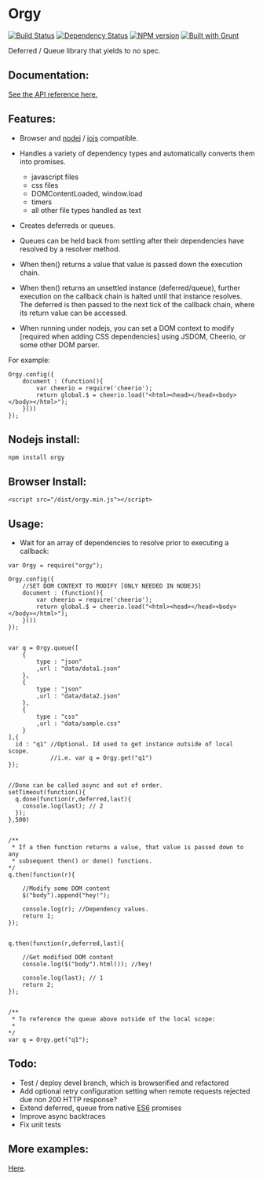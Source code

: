 Orgy
====

[![Build Status](https://travis-ci.org/tecfu/orgy-js.svg?branch=master)](https://travis-ci.org/tecfu/orgy-js) [![Dependency Status](https://david-dm.org/tecfu/orgy-js.png)](https://david-dm.org/tecfu/orgy-js) [![NPM version](https://badge.fury.io/js/orgy.svg)](http://badge.fury.io/js/orgy) [![Built with Grunt](https://cdn.gruntjs.com/builtwith.png)](http://gruntjs.com/)

Deferred / Queue library that yields to no spec.  

## Documentation:
[See the API reference here.](orgy.html "API Reference")

## Features:

- Browser and [nodej](https://nodejs.org/) / [iojs](https://iojs.org/en/index.html) compatible.

- Handles a variety of dependency types and automatically converts them into promises.
    - javascript files
    - css files
    - DOMContentLoaded, window.load
    - timers
    - all other file types handled as text

- Creates deferreds or queues.

- Queues can be held back from settling after their dependencies have resolved by a resolver method.

- When then() returns a value that value is passed down the execution chain.

- When then() returns an unsettled instance (deferred/queue), further execution on the callback chain is halted until that instance resolves. The deferred is then passed to the next tick of the callback chain, where its return value can be accessed.

- When running under nodejs, you can set a DOM context to modify [required when adding CSS dependencies] using JSDOM, Cheerio, or some other DOM parser.

For example:

```
Orgy.config({
    document : (function(){
        var cheerio = require('cheerio');
        return global.$ = cheerio.load("<html><head></head><body></body></html>");
    }())
});
```

## Nodejs install:

```
npm install orgy
```

## Browser Install:

```
<script src="/dist/orgy.min.js"></script>
```

## Usage:

- Wait for an array of dependencies to resolve prior to executing a callback:


```
var Orgy = require("orgy");

Orgy.config({
    //SET DOM CONTEXT TO MODIFY [ONLY NEEDED IN NODEJS]
    document : (function(){
        var cheerio = require('cheerio');
        return global.$ = cheerio.load("<html><head></head><body></body></html>");
    }())
});


var q = Orgy.queue([
    {
        type : "json"
        ,url : "data/data1.json"
    },
    {
        type : "json"
        ,url : "data/data2.json"
    },
    {
        type : "css"
        ,url : "data/sample.css"
    }
],{
  id : "q1" //Optional. Id used to get instance outside of local scope.
            //i.e. var q = Orgy.get("q1")
});


//Done can be called async and out of order.
setTimeout(function(){
  q.done(function(r,deferred,last){
    console.log(last); // 2
  });
},500)


/**
 * If a then function returns a value, that value is passed down to any
 * subsequent then() or done() functions.
*/
q.then(function(r){

    //Modify some DOM content
    $("body").append("hey!");

    console.log(r); //Dependency values.
    return 1;
});


q.then(function(r,deferred,last){

    //Get modified DOM content
    console.log($("body").html()); //hey!

    console.log(last); // 1
    return 2;
});


/**
 * To reference the queue above outside of the local scope:
 *
*/
var q = Orgy.get("q1");

```

## Todo:

- Test / deploy devel branch, which is browserified and refactored
- Add optional retry configuration setting when remote requests rejected due non 200 HTTP response?
- Extend deferred, queue from native [ES6](https://developer.mozilla.org/en-US/docs/Web/JavaScript/Reference/Global_Objects/Promise)    promises
- Improve async backtraces
- Fix unit tests

## More examples:

[Here](../test).
